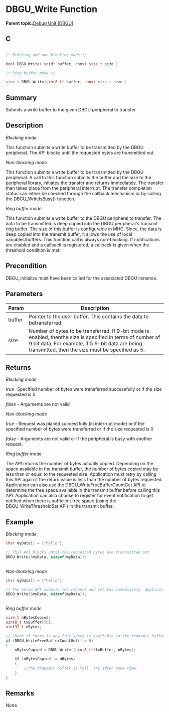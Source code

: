 # DBGU\_Write Function

**Parent topic:**[Debug Unit \(DBGU\)](GUID-97C41240-2AC0-4D05-A97E-83EB780C57A2.md)

## C

```c

/* Blocking and non-blocking mode */

bool DBGU_Write( void* buffer, const size_t size )

/* Ring buffer mode */

size_t DBGU_Write(uint8_t* buffer, const size_t size )
```

## Summary

Submits a write buffer to the given DBGU peripheral to transfer

## Description

*Blocking mode*

This function submits a write buffer to be transmitted by the DBGU peripheral. The API blocks until the requested bytes are transmitted out.

*Non-blocking mode*

This function submits a write buffer to be transmitted by the DBGU peripheral. A call to this function submits the buffer and the size to the peripheral library, initiates the transfer and returns immediately. The transfer then takes place from the peripheral interrupt. The transfer completion status can either be checked through the callback mechanism or by calling the DBGU\_WriteIsBusy\(\) function.

*Ring buffer mode*

This function submits a write buffer to the DBGU peripheral to transfer. The data to be transmitted is deep copied into the DBGU peripheral's transmit ring buffer. The size of this buffer is configurable in MHC. Since, the data is deep copied into the transmit buffer, it allows the use of local variables/buffers. This function call is always non-blocking. If notifications are enabled and a callback is registered, a callback is given when the threshold condition is met.

## Precondition

DBGU\_Initialize must have been called for the associated DBGU instance.

## Parameters

|Param|Description|
|-----|-----------|
|buffer|Pointer to the user buffer. This contains the data to betransferred.|
|size|Number of bytes to be transferred. If 9-bit mode is enabled, thenthe size is specified in terms of number of 9 bit data. For example, if 5 9-bit data are being transmitted, then the size must be specified as 5.|

## Returns

*Blocking mode*

*true* -Specified number of bytes were transferred successfully or if the size requested is 0

*false* - Arguments are not valid

*Non-blocking mode*

*true* - Request was placed successfully \(in interrupt mode\) or if the specified number of bytes were transferred or if the size requested is 0

*false* - Arguments are not valid or if the peripheral is busy with another request.

*Ring buffer mode*

The API returns the number of bytes actually copied. Depending on the space available in the transmit buffer, the number of bytes copied may be less than or equal to the requested size. Application must retry by calling this API again if the return value is less than the number of bytes requested. Application can also use the DBGU\_WriteFreeBufferCountGet API to determine the free space available in the transmit buffer before calling this API. Application can also choose to register for event notification to get notified when there is sufficient free space \(using the DBGU\_WriteThresholdSet API\) in the transmit buffer.

## Example

*Blocking mode*

```c
char myData[] = {"hello"};

// This API blocks until the requested bytes are transmitted out
DBGU_Write(&myData, sizeof(myData));
    
```

*Non-blocking mode*

```c
char myData[] = {"hello"};

// The below API submits the request and returns immediately. Application can poll the status of the transfer either by calling the DBGU_WriteIsBusy API or can get notified by registering a callback.
DBGU_Write(&myData, sizeof(myData));
    
```

*Ring buffer mode*

```c
size_t nBytesCopied;
uint8_t txBuffer[50];
uint32_t nBytes;

// Check if there is any free space is available in the transmit buffer
if (DBGU_WriteFreeBufferCountGet() > 0)
{
    nBytesCopied = DBGU_Write((uint8_t*)txBuffer, nBytes);

    if (nBytesCopied != nBytes)
    {
        //The transmit buffer is full. Try after some time.
    }
}
```

## Remarks

None

